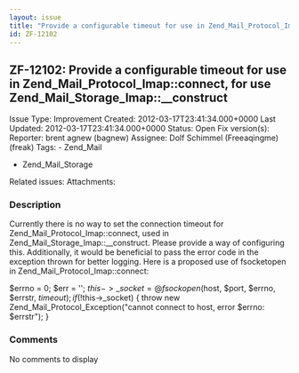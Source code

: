 ```yaml
---
layout: issue
title: "Provide a configurable timeout for use in Zend_Mail_Protocol_Imap::connect, for use Zend_Mail_Storage_Imap::__construct"
id: ZF-12102
---
```


ZF-12102: Provide a configurable timeout for use in Zend\_Mail\_Protocol\_Imap::connect, for use Zend\_Mail\_Storage\_Imap::\_\_construct
-----------------------------------------------------------------------------------------------------------------------------------------

 Issue Type: Improvement Created: 2012-03-17T23:41:34.000+0000 Last Updated: 2012-03-17T23:41:34.000+0000 Status: Open Fix version(s): 
 Reporter:  brent agnew (bagnew)  Assignee:  Dolf Schimmel (Freeaqingme) (freak)  Tags: - Zend\_Mail
- Zend\_Mail\_Storage
 
 Related issues: 
 Attachments: 
### Description

Currently there is no way to set the connection timeout for Zend\_Mail\_Protocol\_Imap::connect, used in Zend\_Mail\_Storage\_Imap::\_\_construct. Please provide a way of configuring this. Additionally, it would be beneficial to pass the error code in the exception thrown for better logging. Here is a proposed use of fsocketopen in Zend\_Mail\_Protocol\_Imap::connect:

$errno = 0; $err = ''; $this->\_socket = @fsockopen($host, $port, $errno, $errstr, $timeout); if (!$this->\_socket) { throw new Zend\_Mail\_Protocol\_Exception("cannot connect to host, error $errno: $errstr"); }

 

 

### Comments

No comments to display